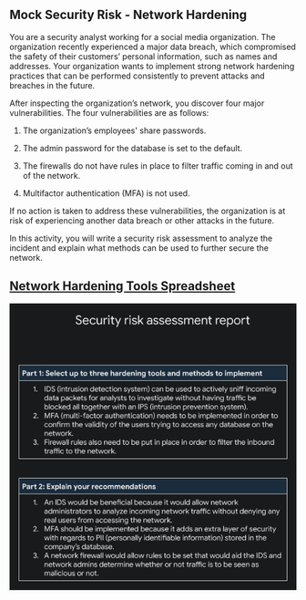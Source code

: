 ## Mock Security Risk - Network Hardening
You are a security analyst working for a social media organization. The organization recently experienced a major data breach, which compromised the safety of their customers’ personal information, such as names and addresses. Your organization wants to implement strong network hardening practices that can be performed consistently to prevent attacks and breaches in the future. 

After inspecting the organization’s network, you discover four major vulnerabilities. The four vulnerabilities are as follows:

  1. The organization’s employees' share passwords.

  2. The admin password for the database is set to the default.

  3. The firewalls do not have rules in place to filter traffic coming in and out of the network.

  4. Multifactor authentication (MFA) is not used. 

If no action is taken to address these vulnerabilities, the organization is at risk of experiencing another data breach or other attacks in the future. 

In this activity, you will write a security risk assessment to analyze the incident and explain what methods can be used to further secure the network.

## [Network Hardening Tools Spreadsheet](network-hardening-tools.xlsx)

![Mock Security Risk Assessment](mock-sec-risk1.png)
